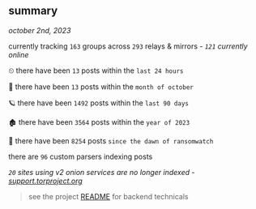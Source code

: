
## summary
_october 2nd, 2023_

currently tracking `163` groups across `293` relays & mirrors - _`121` currently online_

⏲ there have been `13` posts within the `last 24 hours`

🦈 there have been `13` posts within the `month of october`

🪐 there have been `1492` posts within the `last 90 days`

🏚 there have been `3564` posts within the `year of 2023`

🦕 there have been `8254` posts `since the dawn of ransomwatch`

there are `96` custom parsers indexing posts

_`20` sites using v2 onion services are no longer indexed - [support.torproject.org](https://support.torproject.org/onionservices/v2-deprecation/)_

> see the project [README](https://github.com/joshhighet/ransomwatch#ransomwatch--) for backend technicals
